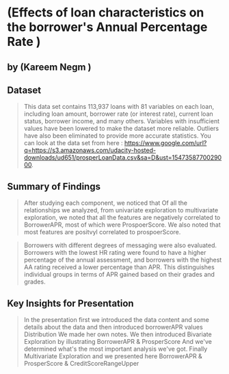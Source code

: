 # (Effects of loan characteristics on the borrower's Annual Percentage Rate   )
## by (Kareem  Negm )


## Dataset

> This data set contains 113,937 loans with 81 variables on each loan, including loan amount, borrower rate (or interest rate), current loan status, borrower income, and many others.
Variables with insufficient values have been lowered to make the dataset more reliable. Outliers have also been eliminated to provide more accurate statistics.
You can look at the data set from here : https://www.google.com/url?q=https://s3.amazonaws.com/udacity-hosted-downloads/ud651/prosperLoanData.csv&sa=D&ust=1547358770029000. 

## Summary of Findings

> After studying each component, we noticed that 
 Of all the relationships we analyzed, from univariate exploration to multivariate exploration, we noted that all the features are negatively correlated to BorrowerAPR, most of which were ProspoerScore. 
We also noted that most features are positvyl correlated to prospoerScore.

> Borrowers with different degrees of messaging were also evaluated. Borrowers with the lowest HR rating were found to have a higher percentage of the annual assessment, and borrowers with the highest AA rating received a lower percentage than APR. This distinguishes individual groups in terms of APR gained based on their grades and grades.


## Key Insights for Presentation

> In the presentation first we introduced the data content and some details about the data and then introduced borrowerAPR values Distribution
We made her own notes. 
We then introduced Bivariate Exploration by illustrating BorrowerAPR & ProsperScore 
And we've determined what's the most important analysis we've got. 
Finally Multivariate Exploration and we presented here BorrowerAPR & ProsperScore & CreditScoreRangeUpper 
 
